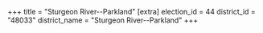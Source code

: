 +++
title = "Sturgeon River--Parkland"
[extra]
election_id = 44
district_id = "48033"
district_name = "Sturgeon River--Parkland"
+++
